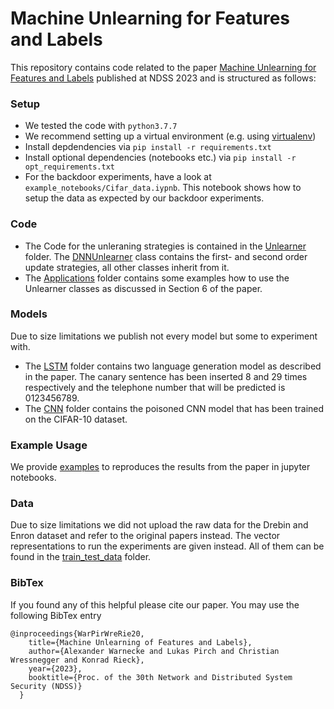 # Machine Unlearning for Features and Labels

This repository contains code related to the paper [Machine Unlearning for Features and Labels](https://arxiv.org/pdf/2108.11577.pdf) published at NDSS 2023 and is structured as follows:

### Setup

* We tested the code with `python3.7.7`
* We recommend setting up a virtual environment (e.g. using [virtualenv](https://virtualenv.pypa.io/en/latest/user_guide.html))
* Install depdendencies via `pip install -r requirements.txt`
* Install optional dependencies (notebooks etc.) via `pip install -r opt_requirements.txt`
* For the backdoor experiments, have a look at `example_notebooks/Cifar_data.iypnb`. This notebook shows how to setup the data as expected by our backdoor experiments.

### Code

* The Code for the unleraning strategies is contained in the [Unlearner](Unlearner) folder. The [DNNUnlearner](Unlearner/DNNUnlearner.py) class contains the first- and second order update strategies, all other classes
inherit from it.
* The [Applications](Applications) folder contains some examples how to use the Unlearner classes as discussed in Section 6 of the paper.

### Models

Due to size limitations we publish not every model but some to experiment with.

* The [LSTM](models/LSTM) folder contains two language generation model as described in the paper. The canary sentence has been inserted 8 and 29 times respectively and the telephone number that will be predicted is 0123456789.
* The [CNN](models/CNN) folder contains the poisoned CNN model that has been trained on the CIFAR-10 dataset.

### Example Usage

We provide [examples](example_notebooks) to reproduces the results from the paper in jupyter notebooks.

### Data

Due to size limitations we did not upload the raw data for the Drebin and Enron dataset and refer to the original papers instead. The vector representations to run the experiments are given instead. All of them can be found in the [train_test_data](train_test_data) folder.

### BibTex

If you found any of this helpful please cite our paper. You may use the following BibTex entry

```
@inproceedings{WarPirWreRie20,
    title={Machine Unlearning of Features and Labels},
    author={Alexander Warnecke and Lukas Pirch and Christian Wressnegger and Konrad Rieck},
    year={2023},
    booktitle={Proc. of the 30th Network and Distributed System Security (NDSS)}
  }
```
